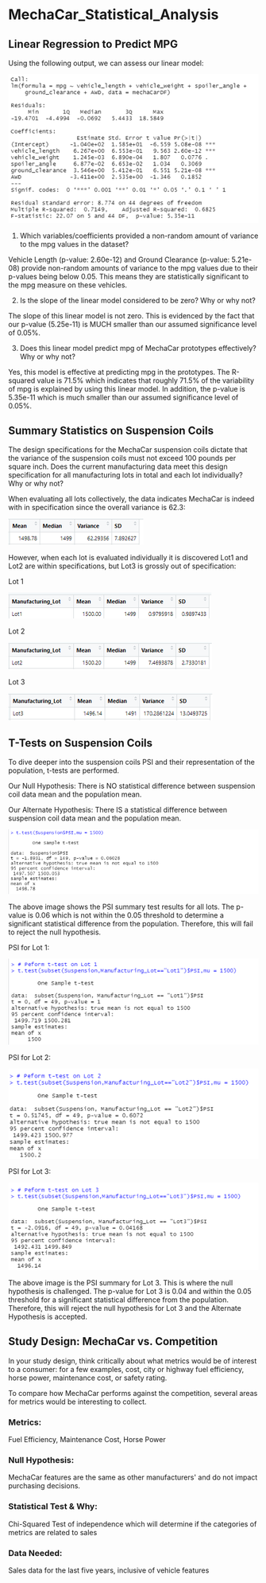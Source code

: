 # MechaCar_Statistical_Analysis

## Linear Regression to Predict MPG

Using the following output, we can assess our linear model:

![Image_1](images/1.png)

1. Which variables/coefficients provided a non-random amount of variance to the mpg values in the dataset?

Vehicle Length (p-value: 2.60e-12) and Ground Clearance (p-value: 5.21e-08) provide non-random amounts of variance to the mpg values due to their p-values being below 0.05. This means they are statistically significant to the mpg measure on these vehicles.

2. Is the slope of the linear model considered to be zero? Why or why not?

The slope of this linear model is not zero. This is evidenced by the fact that our p-value (5.25e-11) is MUCH smaller than our assumed significance level of 0.05%.

3. Does this linear model predict mpg of MechaCar prototypes effectively? Why or why not?

Yes, this model is effective at predicting mpg in the prototypes. The R-squared value is 71.5% which indicates that roughly 71.5% of the variability of mpg is explained by using this linear model. In addition, the p-value is 5.35e-11 which is much smaller than our assumed significance level of 0.05%.

## Summary Statistics on Suspension Coils

The design specifications for the MechaCar suspension coils dictate that the variance of the suspension coils must not exceed 100 pounds per square inch. Does the current manufacturing data meet this design specification for all manufacturing lots in total and each lot individually? Why or why not?

When evaluating all lots collectively, the data indicates MechaCar is indeed with in specification since the overall variance is 62.3:

![2](images/2.png)

However, when each lot is evaluated individually it is discovered Lot1 and Lot2 are within specifications, but Lot3 is grossly out of specification:

Lot 1

![2.1](images/2.1.png)

Lot 2

![3](images/3.png)

Lot 3

![4](images/4.png)

## T-Tests on Suspension Coils

To dive deeper into the suspension coils PSI and their representation of the population, t-tests are performed.

Our Null Hypothesis: There is NO statistical difference between suspension coil data mean and the population mean.

Our Alternate Hypothesis: There IS a statistical difference between suspension coil data mean and the population mean.

![5](images/5.png)

The above image shows the PSI summary test results for all lots. The p-value is 0.06 which is not within the 0.05 threshold to determine a significant statistical difference from the population. Therefore, this will fail to reject the null hypothesis.

PSI for Lot 1:

![6](images/6.png)

PSI for Lot 2:

![7](images/7.png)

PSI for Lot 3:

![8](images/8.png)

The above image is the PSI summary for Lot 3. This is where the null hypothesis is challenged. The p-value for Lot 3 is 0.04 and within the 0.05 threshold for a significant statistical difference from the population. Therefore, this will reject the null hypothesis for Lot 3 and the Alternate Hypothesis is accepted.

## Study Design: MechaCar vs. Competition

In your study design, think critically about what metrics would be of interest to a consumer: for a few examples, cost, city or highway fuel efficiency, horse power, maintenance cost, or safety rating.

To compare how MechaCar performs against the competition, several areas for metrics would be interesting to collect.

### Metrics: 

Fuel Efficiency, Maintenance Cost, Horse Power

### Null Hypothesis: 

MechaCar features are the same as other manufacturers' and do not impact purchasing decisions.

### Statistical Test & Why: 
Chi-Squared Test of independence which will determine if the categories of metrics are related to sales

### Data Needed: 
Sales data for the last five years, inclusive of vehicle features
